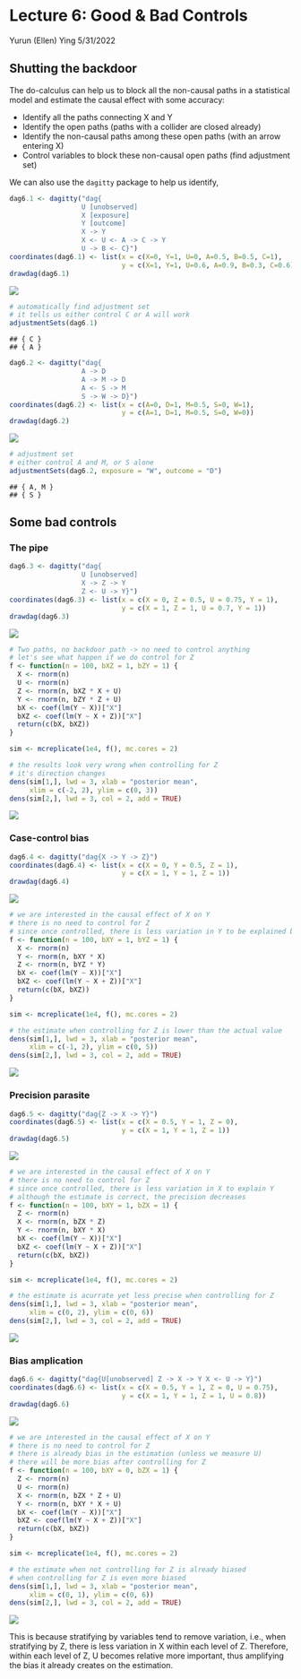 Lecture 6: Good & Bad Controls
================
Yurun (Ellen) Ying
5/31/2022

## Shutting the backdoor

The do-calculus can help us to block all the non-causal paths in a
statistical model and estimate the causal effect with some accuracy:

-   Identify all the paths connecting X and Y
-   Identify the open paths (paths with a collider are closed already)
-   Identify the non-causal paths among these open paths (with an arrow
    entering X)
-   Control variables to block these non-causal open paths (find
    adjustment set)

We can also use the `dagitty` package to help us identify,

``` r
dag6.1 <- dagitty("dag{
                  U [unobserved]
                  X [exposure] 
                  Y [outcome] 
                  X -> Y
                  X <- U <- A -> C -> Y 
                  U -> B <- C}")
coordinates(dag6.1) <- list(x = c(X=0, Y=1, U=0, A=0.5, B=0.5, C=1),
                            y = c(X=1, Y=1, U=0.6, A=0.9, B=0.3, C=0.6))
drawdag(dag6.1)
```

![](lecture6_good_bad_control_files/figure-gfm/unnamed-chunk-1-1.png)<!-- -->

``` r
# automatically find adjustment set
# it tells us either control C or A will work
adjustmentSets(dag6.1)
```

    ## { C }
    ## { A }

``` r
dag6.2 <- dagitty("dag{
                  A -> D
                  A -> M -> D
                  A <- S -> M
                  S -> W -> D}")
coordinates(dag6.2) <- list(x = c(A=0, D=1, M=0.5, S=0, W=1),
                            y = c(A=1, D=1, M=0.5, S=0, W=0))
drawdag(dag6.2)
```

![](lecture6_good_bad_control_files/figure-gfm/unnamed-chunk-2-1.png)<!-- -->

``` r
# adjustment set
# either control A and M, or S alone
adjustmentSets(dag6.2, exposure = "W", outcome = "D")
```

    ## { A, M }
    ## { S }

## Some bad controls

### The pipe

``` r
dag6.3 <- dagitty("dag{
                  U [unobserved]
                  X -> Z -> Y
                  Z <- U -> Y}")
coordinates(dag6.3) <- list(x = c(X = 0, Z = 0.5, U = 0.75, Y = 1),
                            y = c(X = 1, Z = 1, U = 0.7, Y = 1))
drawdag(dag6.3)
```

![](lecture6_good_bad_control_files/figure-gfm/unnamed-chunk-3-1.png)<!-- -->

``` r
# Two paths, no backdoor path -> no need to control anything
# let's see what happen if we do control for Z
f <- function(n = 100, bXZ = 1, bZY = 1) {
  X <- rnorm(n)
  U <- rnorm(n)
  Z <- rnorm(n, bXZ * X + U)
  Y <- rnorm(n, bZY * Z + U)
  bX <- coef(lm(Y ~ X))["X"]
  bXZ <- coef(lm(Y ~ X + Z))["X"]
  return(c(bX, bXZ))
}

sim <- mcreplicate(1e4, f(), mc.cores = 2)
```

``` r
# the results look very wrong when controlling for Z
# it's direction changes
dens(sim[1,], lwd = 3, xlab = "posterior mean", 
     xlim = c(-2, 2), ylim = c(0, 3))
dens(sim[2,], lwd = 3, col = 2, add = TRUE)
```

![](lecture6_good_bad_control_files/figure-gfm/unnamed-chunk-3-2.png)<!-- -->

### Case-control bias

``` r
dag6.4 <- dagitty("dag{X -> Y -> Z}")
coordinates(dag6.4) <- list(x = c(X = 0, Y = 0.5, Z = 1),
                            y = c(X = 1, Y = 1, Z = 1))
drawdag(dag6.4)
```

![](lecture6_good_bad_control_files/figure-gfm/unnamed-chunk-4-1.png)<!-- -->

``` r
# we are interested in the causal effect of X on Y
# there is no need to control for Z
# since once controlled, there is less variation in Y to be explained by X
f <- function(n = 100, bXY = 1, bYZ = 1) {
  X <- rnorm(n)
  Y <- rnorm(n, bXY * X)
  Z <- rnorm(n, bYZ * Y)
  bX <- coef(lm(Y ~ X))["X"]
  bXZ <- coef(lm(Y ~ X + Z))["X"]
  return(c(bX, bXZ))
}

sim <- mcreplicate(1e4, f(), mc.cores = 2)
```

``` r
# the estimate when controlling for Z is lower than the actual value
dens(sim[1,], lwd = 3, xlab = "posterior mean", 
     xlim = c(-1, 2), ylim = c(0, 5))
dens(sim[2,], lwd = 3, col = 2, add = TRUE)
```

![](lecture6_good_bad_control_files/figure-gfm/unnamed-chunk-4-2.png)<!-- -->

### Precision parasite

``` r
dag6.5 <- dagitty("dag{Z -> X -> Y}")
coordinates(dag6.5) <- list(x = c(X = 0.5, Y = 1, Z = 0),
                            y = c(X = 1, Y = 1, Z = 1))
drawdag(dag6.5)
```

![](lecture6_good_bad_control_files/figure-gfm/unnamed-chunk-5-1.png)<!-- -->

``` r
# we are interested in the causal effect of X on Y
# there is no need to control for Z
# since once controlled, there is less variation in X to explain Y
# although the estimate is correct, the precision decreases
f <- function(n = 100, bXY = 1, bZX = 1) {
  Z <- rnorm(n)
  X <- rnorm(n, bZX * Z)
  Y <- rnorm(n, bXY * X)
  bX <- coef(lm(Y ~ X))["X"]
  bXZ <- coef(lm(Y ~ X + Z))["X"]
  return(c(bX, bXZ))
}

sim <- mcreplicate(1e4, f(), mc.cores = 2)
```

``` r
# the estimate is acurrate yet less precise when controlling for Z
dens(sim[1,], lwd = 3, xlab = "posterior mean", 
     xlim = c(0, 2), ylim = c(0, 6))
dens(sim[2,], lwd = 3, col = 2, add = TRUE)
```

![](lecture6_good_bad_control_files/figure-gfm/unnamed-chunk-5-2.png)<!-- -->

### Bias amplication

``` r
dag6.6 <- dagitty("dag{U[unobserved] Z -> X -> Y X <- U -> Y}")
coordinates(dag6.6) <- list(x = c(X = 0.5, Y = 1, Z = 0, U = 0.75),
                            y = c(X = 1, Y = 1, Z = 1, U = 0.8))
drawdag(dag6.6)
```

![](lecture6_good_bad_control_files/figure-gfm/unnamed-chunk-6-1.png)<!-- -->

``` r
# we are interested in the causal effect of X on Y
# there is no need to control for Z
# there is already bias in the estimation (unless we measure U)
# there will be more bias after controlling for Z
f <- function(n = 100, bXY = 0, bZX = 1) {
  Z <- rnorm(n)
  U <- rnorm(n)
  X <- rnorm(n, bZX * Z + U)
  Y <- rnorm(n, bXY * X + U)
  bX <- coef(lm(Y ~ X))["X"]
  bXZ <- coef(lm(Y ~ X + Z))["X"]
  return(c(bX, bXZ))
}

sim <- mcreplicate(1e4, f(), mc.cores = 2)
```

``` r
# the estimate when not controlling for Z is already biased
# when controlling for Z is even more biased
dens(sim[1,], lwd = 3, xlab = "posterior mean", 
     xlim = c(0, 1), ylim = c(0, 6))
dens(sim[2,], lwd = 3, col = 2, add = TRUE)
```

![](lecture6_good_bad_control_files/figure-gfm/unnamed-chunk-6-2.png)<!-- -->

This is because stratifying by variables tend to remove variation, i.e.,
when stratifying by Z, there is less variation in X within each level of
Z. Therefore, within each level of Z, U becomes relative more important,
thus amplifying the bias it already creates on the estimation.
